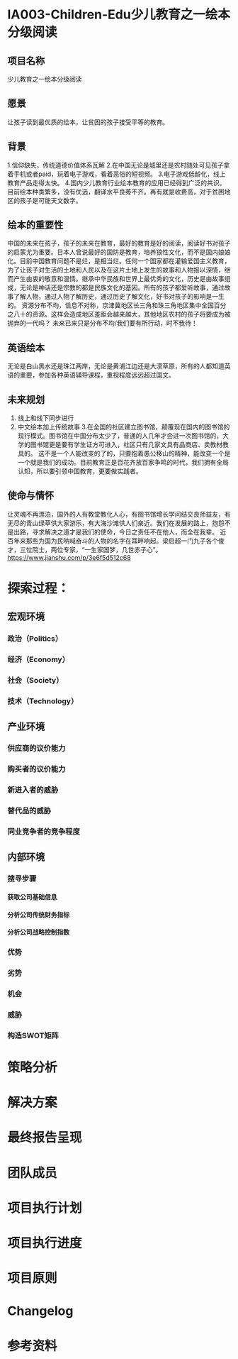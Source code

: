 
# IA003-Children-Edu少儿教育之一绘本分级阅读

## 项目名称
少儿教育之一绘本分级阅读
## 愿景
让孩子读到最优质的绘本，让贫困的孩子接受平等的教育。
## 背景
1.信仰缺失，传统道德价值体系瓦解 
2.在中国无论是城里还是农村随处可见孩子拿着手机或者paid，玩着电子游戏，看着恶俗的短视频。 
3.电子游戏低龄化，线上教育产品走得太快。 
4.国内少儿教育行业绘本教育的应用已经得到广泛的共识。目前绘本种类繁多，没有优选，翻译水平良莠不齐。再有就是收费高，对于贫困地区的孩子是可能天文数字。

## 绘本的重要性
中国的未来在孩子，孩子的未来在教育，最好的教育是好的阅读，阅读好书对孩子的启蒙尤为重要。日本人曾说最好的国防是教育，培养狼性文化，而不是国内娘娘化。目前中国教育问题不是烂，是相当烂。任何一个国家都在灌输爱国主义教育，为了让孩子对生活的土地和人民以及在这片土地上发生的故事和人物报以深情，继而产生由衷的敬意和温情。继承中华民族和世界上最优秀的文化，历史是由故事组成，无论是神话还是宗教的都是民族文化的基因。所有的孩子都爱听故事，通过故事了解人物，通过人物了解历史，通过历史了解文化，好书对孩子的影响是一生的。 
资源分布不均，信息不对称，京津冀地区长三角和珠三角地区集中全国百分之八十的资源。这样会造成地区差距会越来越大，其他地区农村的孩子将要成为被抛弃的一代吗？ 未来已来只是分布不均/我们要有所行动，时不我待！

## 英语绘本
无论是白山黑水还是珠江两岸，无论是黄浦江边还是大漠草原，所有的人都知道英语的重要，参加各种英语辅导课程，重视程度远远超过国文。

## 未来规划
1. 线上和线下同步进行 
2. 中文绘本加上传统故事 
3.在全国的社区建立图书馆，颠覆现在国内的图书馆的现行模式。图书馆在中国分布太少了，普通的人几年才会进一次图书馆的，大学的图书馆更是要有学生证方可进入，社区只有几家文具有品商店、卖教材教具的。 
这不是一个人能改变的了的，只要抱着愚公移山的精神，能改变一个是一个就是我们的成功。目前教育正是百花齐放百家争鸣的时代，我们拥有全局认知，所以要引领中国教育，更要做实践者。

## 使命与情怀
让灵魂不再漂泊，国外的人有教堂教化人心，有图书馆增长学问结交良师益友，有无尽的青山绿草供大家游乐，有大海沙滩供人们亲近。我们在发展的路上，抱怨不是出路，寻求解决之道才是我们的使命，今日之责任不在他人，而全在我辈。 近百年来那些为国为民呐喊奋斗的人物的名字在耳畔响起。梁启超一门九子各个俊才，三位院士，两位专家，“一生家国梦，几世赤子心”。 https://www.jianshu.com/p/3e6f5d512c68 

# 探索过程：
## 宏观环境
### 政治（Politics）
### 经济（Economy） 
### 社会（Society） 
### 技术（Technology）

## 产业环境
### 供应商的议价能力 
### 购买者的议价能力 
### 新进入者的威胁 
### 替代品的威胁 
### 同业竞争者的竞争程度

## 内部环境
### 搜寻步骤 
#### 获取公司基础信息 
#### 分析公司传统财务指标 
#### 分析公司战略控制指数 
### 优势
### 劣势
### 机会
### 威胁 
### 构造SWOT矩阵

# 策略分析
# 解决方案
# 最终报告呈现
# 团队成员
# 项目执行计划
# 项目执行进度
# 项目原则
# Changelog
# 参考资料
